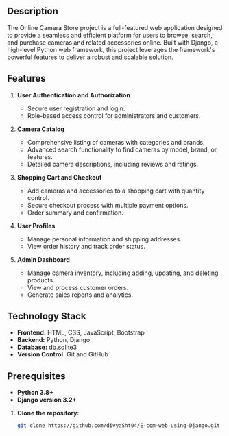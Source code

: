 ## Description
The Online Camera Store project is a full-featured web application designed to provide a seamless and efficient platform for users to browse, search, and purchase cameras and related accessories online. Built with Django, a high-level Python web framework, this project leverages the framework's powerful features to deliver a robust and scalable solution.

## Features
1. **User Authentication and Authorization**
   - Secure user registration and login.
   - Role-based access control for administrators and customers.

2. **Camera Catalog**
   - Comprehensive listing of cameras with categories and brands.
   - Advanced search functionality to find cameras by model, brand, or features.
   - Detailed camera descriptions, including reviews and ratings.

3. **Shopping Cart and Checkout**
   - Add cameras and accessories to a shopping cart with quantity control.
   - Secure checkout process with multiple payment options.
   - Order summary and confirmation.

4. **User Profiles**
   - Manage personal information and shipping addresses.
   - View order history and track order status.

5. **Admin Dashboard**
   - Manage camera inventory, including adding, updating, and deleting products.
   - View and process customer orders.
   - Generate sales reports and analytics.

## Technology Stack
- **Frontend:** HTML, CSS, JavaScript, Bootstrap
- **Backend:** Python, Django
- **Database:** db.sqlite3
- **Version Control:** Git and GitHub

## Prerequisites
- **Python 3.8+**
- **Django version 3.2+**

1. **Clone the repository:**
   ``` bash
   git clone https://github.com/divyaSht04/E-com-web-using-Django.git
